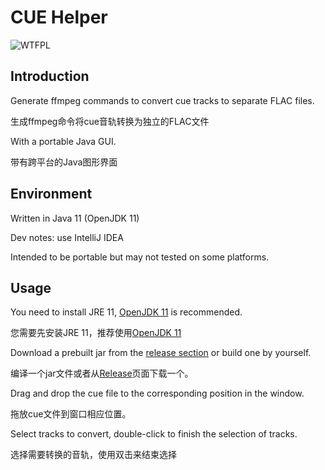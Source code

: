 # CUE Helper

![WTFPL](http://www.wtfpl.net/wp-content/uploads/2012/12/wtfpl-badge-2.png)

## Introduction

Generate ffmpeg commands to convert cue tracks to separate FLAC files.

生成ffmpeg命令将cue音轨转换为独立的FLAC文件

With a portable Java GUI.

带有跨平台的Java图形界面

## Environment

Written in Java 11 (OpenJDK 11)

Dev notes: use IntelliJ IDEA

Intended to be portable but may not tested on some platforms.


## Usage

You need to install JRE 11, [OpenJDK 11](https://openjdk.java.net/) is recommended.

您需要先安装JRE 11，推荐使用[OpenJDK 11](https://openjdk.java.net/)

Download a prebuilt jar from the [release section](https://github.com/hexian000/cuehelper/releases) or build one by yourself.

编译一个jar文件或者从[Release](https://github.com/hexian000/cuehelper/releases)页面下载一个。

Drag and drop the cue file to the corresponding position in the window.

拖放cue文件到窗口相应位置。

Select tracks to convert, double-click to finish the selection of tracks.

选择需要转换的音轨，使用双击来结束选择
